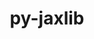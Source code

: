---
title: "py-jaxlib"
layout: cache
categories: [package, develop]
meta: {"compilers": ["gcc@=11.4.0", "gcc@=13.2.0", "gcc@=9.4.0"], "num_specs": 63, "num_specs_by_stack": {"e4s": 5, "e4s-neoverse_v1": 3, "e4s-power": 2, "ml-linux-aarch64-cpu": 12, "ml-linux-aarch64-cuda": 10, "ml-linux-x86_64-cpu": 12, "ml-linux-x86_64-cuda": 12, "root": 63}, "oss": ["ubuntu20.04", "ubuntu22.04", "ubuntu24.04"], "platforms": ["linux"], "stacks": ["e4s", "e4s-neoverse_v1", "e4s-power", "ml-linux-aarch64-cpu", "ml-linux-aarch64-cuda", "ml-linux-x86_64-cpu", "ml-linux-x86_64-cuda", "root"], "targets": ["aarch64", "neoverse_v1", "ppc64le", "x86_64_v3"], "versions": ["0.4.28", "0.4.3", "0.4.31"]}
spec_details: [{"compiler": "gcc@=13.2.0", "hash": "2orrzgbexau5kvz2duoodgsb7f4a6oua", "os": "ubuntu24.04", "platform": "linux", "size": "-", "stacks": ["root"], "target": "aarch64", "variants": ["build_system=python_pip", "~cuda", "patches=2c5386e", "~rocm"], "versions": ["0.4.28"]}, {"compiler": "gcc@=13.2.0", "hash": "2spwjcjeudwmgwgae4lgjjuajjriweyi", "os": "ubuntu24.04", "platform": "linux", "size": "-", "stacks": ["ml-linux-aarch64-cpu", "root"], "target": "aarch64", "variants": ["build_system=python_pip", "~cuda", "patches=2c5386e", "~rocm"], "versions": ["0.4.28"]}, {"compiler": "gcc@=13.2.0", "hash": "3t7xxbk5xvmc4ey5hu4ctpr4g5d7ya7o", "os": "ubuntu24.04", "platform": "linux", "size": "-", "stacks": ["root"], "target": "x86_64_v3", "variants": ["build_system=python_pip", "+cuda", "cuda_arch=80", "+nccl", "~rocm"], "versions": ["0.4.31"]}, {"compiler": "gcc@=13.2.0", "hash": "3xidz4gpgnfxnjbof62ngmiwgszptyit", "os": "ubuntu24.04", "platform": "linux", "size": "-", "stacks": ["ml-linux-x86_64-cpu", "root"], "target": "x86_64_v3", "variants": ["build_system=python_pip", "~cuda", "~rocm"], "versions": ["0.4.28"]}, {"compiler": "gcc@=11.4.0", "hash": "44scgoqszyz7q7tky2qolfos53w3m3kj", "os": "ubuntu22.04", "platform": "linux", "size": "-", "stacks": ["e4s", "root"], "target": "x86_64_v3", "variants": ["build_system=python_pip", "~cuda", "~rocm"], "versions": ["0.4.31"]}, {"compiler": "gcc@=13.2.0", "hash": "5hgjumf7ordbkdfm7ljrm2knjcqujxq4", "os": "ubuntu24.04", "platform": "linux", "size": "-", "stacks": ["ml-linux-x86_64-cpu", "root"], "target": "x86_64_v3", "variants": ["build_system=python_pip", "~cuda", "~rocm"], "versions": ["0.4.31"]}, {"compiler": "gcc@=13.2.0", "hash": "5kr66mljs6byhop6urvvpq3n3f7ptmqw", "os": "ubuntu24.04", "platform": "linux", "size": "-", "stacks": ["ml-linux-x86_64-cpu", "root"], "target": "x86_64_v3", "variants": ["build_system=python_pip", "~cuda", "~rocm"], "versions": ["0.4.28"]}, {"compiler": "gcc@=11.4.0", "hash": "5ngc5gyko6yphmvd5m74b24nezayowjw", "os": "ubuntu22.04", "platform": "linux", "size": "-", "stacks": ["root"], "target": "x86_64_v3", "variants": ["build_system=python_pip", "~cuda", "~rocm"], "versions": ["0.4.31"]}, {"compiler": "gcc@=13.2.0", "hash": "5tlj3igerxdo7rdndf5mseurhfmgxr5i", "os": "ubuntu24.04", "platform": "linux", "size": "-", "stacks": ["ml-linux-aarch64-cuda", "root"], "target": "aarch64", "variants": ["build_system=python_pip", "+cuda", "cuda_arch=80", "+nccl", "patches=2c5386e", "~rocm"], "versions": ["0.4.31"]}, {"compiler": "gcc@=11.4.0", "hash": "5y2x6o4bwrkooaez2gnkad3m5qncmgeb", "os": "ubuntu22.04", "platform": "linux", "size": "-", "stacks": ["e4s", "root"], "target": "x86_64_v3", "variants": ["build_system=python_pip", "~cuda", "~rocm"], "versions": ["0.4.31"]}, {"compiler": "gcc@=13.2.0", "hash": "64k23wrkpfb5npfpxpzr4w3ncsa4rgpk", "os": "ubuntu24.04", "platform": "linux", "size": "-", "stacks": ["ml-linux-x86_64-cuda", "root"], "target": "x86_64_v3", "variants": ["build_system=python_pip", "+cuda", "cuda_arch=80", "+nccl", "~rocm"], "versions": ["0.4.31"]}, {"compiler": "gcc@=13.2.0", "hash": "6fcyxs3lngzz2reytkc5u3s6hhe4l7xz", "os": "ubuntu24.04", "platform": "linux", "size": "-", "stacks": ["ml-linux-x86_64-cpu", "root"], "target": "x86_64_v3", "variants": ["build_system=python_pip", "~cuda", "~rocm"], "versions": ["0.4.28"]}, {"compiler": "gcc@=13.2.0", "hash": "ag4odzt6ydjf2s265wm6ax2bjzgachnq", "os": "ubuntu24.04", "platform": "linux", "size": "-", "stacks": ["ml-linux-aarch64-cpu", "root"], "target": "aarch64", "variants": ["build_system=python_pip", "~cuda", "patches=2c5386e", "~rocm"], "versions": ["0.4.28"]}, {"compiler": "gcc@=9.4.0", "hash": "b3wkxexwfpt4bypsyhsbnpqor7hgoekw", "os": "ubuntu20.04", "platform": "linux", "size": "-", "stacks": ["e4s-power", "root"], "target": "ppc64le", "variants": ["build_system=python_pip", "+cuda", "cuda_arch=70", "+nccl", "patches=4dfb9f3", "~rocm"], "versions": ["0.4.3"]}, {"compiler": "gcc@=13.2.0", "hash": "b7d2wqglbaya3xxnsqcmbxax2iflz2v2", "os": "ubuntu24.04", "platform": "linux", "size": "-", "stacks": ["ml-linux-aarch64-cuda", "root"], "target": "aarch64", "variants": ["build_system=python_pip", "+cuda", "cuda_arch=80", "+nccl", "patches=2c5386e", "~rocm"], "versions": ["0.4.28"]}, {"compiler": "gcc@=13.2.0", "hash": "beztz4bzyqbfhkcmhl6aafs6w5xwlshp", "os": "ubuntu24.04", "platform": "linux", "size": "-", "stacks": ["ml-linux-aarch64-cpu", "root"], "target": "aarch64", "variants": ["build_system=python_pip", "~cuda", "patches=2c5386e", "~rocm"], "versions": ["0.4.31"]}, {"compiler": "gcc@=13.2.0", "hash": "bvxhmglmhngm25urt6m7i3fp2oigrneb", "os": "ubuntu24.04", "platform": "linux", "size": "-", "stacks": ["ml-linux-x86_64-cuda", "root"], "target": "x86_64_v3", "variants": ["build_system=python_pip", "+cuda", "cuda_arch=80", "+nccl", "~rocm"], "versions": ["0.4.28"]}, {"compiler": "gcc@=13.2.0", "hash": "cx5jrxil2tohwzusqzzbjwgnhmqa47xi", "os": "ubuntu24.04", "platform": "linux", "size": "-", "stacks": ["ml-linux-aarch64-cuda", "root"], "target": "aarch64", "variants": ["build_system=python_pip", "+cuda", "cuda_arch=80", "+nccl", "patches=2c5386e", "~rocm"], "versions": ["0.4.31"]}, {"compiler": "gcc@=13.2.0", "hash": "dmvkx3byv2j2ruasnk5ykakvacc5vst3", "os": "ubuntu24.04", "platform": "linux", "size": "-", "stacks": ["ml-linux-x86_64-cuda", "root"], "target": "x86_64_v3", "variants": ["build_system=python_pip", "+cuda", "cuda_arch=80", "+nccl", "~rocm"], "versions": ["0.4.31"]}, {"compiler": "gcc@=11.4.0", "hash": "eje2vvldfoct4qgzmndqfxtpbsnoddtc", "os": "ubuntu22.04", "platform": "linux", "size": "-", "stacks": ["e4s", "root"], "target": "x86_64_v3", "variants": ["build_system=python_pip", "~cuda", "~rocm"], "versions": ["0.4.31"]}, {"compiler": "gcc@=13.2.0", "hash": "ewgqzjbsr4jrnk5zteccm2v7pka4oy7f", "os": "ubuntu24.04", "platform": "linux", "size": "-", "stacks": ["ml-linux-aarch64-cuda", "root"], "target": "aarch64", "variants": ["build_system=python_pip", "+cuda", "cuda_arch=80", "+nccl", "patches=2c5386e", "~rocm"], "versions": ["0.4.28"]}, {"compiler": "gcc@=13.2.0", "hash": "fijsdvwmt3akh4m3guwkjmi27qzqtyzn", "os": "ubuntu24.04", "platform": "linux", "size": "-", "stacks": ["ml-linux-x86_64-cuda", "root"], "target": "x86_64_v3", "variants": ["build_system=python_pip", "+cuda", "cuda_arch=80", "+nccl", "~rocm"], "versions": ["0.4.31"]}, {"compiler": "gcc@=11.4.0", "hash": "fv5ep4kpuacjq5g25bn42ejrj7dfqtea", "os": "ubuntu22.04", "platform": "linux", "size": "-", "stacks": ["e4s-neoverse_v1", "root"], "target": "neoverse_v1", "variants": ["build_system=python_pip", "~cuda", "patches=2c5386e", "~rocm"], "versions": ["0.4.31"]}, {"compiler": "gcc@=13.2.0", "hash": "gopxsdcchbz6bandkq3led5hj2mqhay7", "os": "ubuntu24.04", "platform": "linux", "size": "-", "stacks": ["ml-linux-x86_64-cuda", "root"], "target": "x86_64_v3", "variants": ["build_system=python_pip", "+cuda", "cuda_arch=80", "+nccl", "~rocm"], "versions": ["0.4.28"]}, {"compiler": "gcc@=11.4.0", "hash": "h3fncw4fhrvhusw6mf2cer3lxiv3mr6y", "os": "ubuntu22.04", "platform": "linux", "size": "-", "stacks": ["e4s", "root"], "target": "x86_64_v3", "variants": ["build_system=python_pip", "~cuda", "~rocm"], "versions": ["0.4.31"]}, {"compiler": "gcc@=13.2.0", "hash": "ibvx434vkg45pxdjktx3doy4dh3zqxlj", "os": "ubuntu24.04", "platform": "linux", "size": "-", "stacks": ["ml-linux-aarch64-cpu", "root"], "target": "aarch64", "variants": ["build_system=python_pip", "~cuda", "patches=2c5386e", "~rocm"], "versions": ["0.4.31"]}, {"compiler": "gcc@=13.2.0", "hash": "jlsrm3np5dy3az4anzjxwxjh3rev3a24", "os": "ubuntu24.04", "platform": "linux", "size": "-", "stacks": ["ml-linux-x86_64-cpu", "root"], "target": "x86_64_v3", "variants": ["build_system=python_pip", "~cuda", "~rocm"], "versions": ["0.4.31"]}, {"compiler": "gcc@=13.2.0", "hash": "lgek4uz67dlmwrdi7zofjurox4ltwewm", "os": "ubuntu24.04", "platform": "linux", "size": "-", "stacks": ["ml-linux-x86_64-cuda", "root"], "target": "x86_64_v3", "variants": ["build_system=python_pip", "+cuda", "cuda_arch=80", "+nccl", "~rocm"], "versions": ["0.4.31"]}, {"compiler": "gcc@=13.2.0", "hash": "m5oowlzgumy3afkkokmdoejcj7gcz2qe", "os": "ubuntu24.04", "platform": "linux", "size": "-", "stacks": ["ml-linux-x86_64-cuda", "root"], "target": "x86_64_v3", "variants": ["build_system=python_pip", "+cuda", "cuda_arch=80", "+nccl", "~rocm"], "versions": ["0.4.28"]}, {"compiler": "gcc@=9.4.0", "hash": "mm3jfiluusjzstmevbyrzot6gztkd2oj", "os": "ubuntu20.04", "platform": "linux", "size": "-", "stacks": ["e4s-power", "root"], "target": "ppc64le", "variants": ["build_system=python_pip", "+cuda", "cuda_arch=70", "+nccl", "patches=4dfb9f3", "~rocm"], "versions": ["0.4.3"]}, {"compiler": "gcc@=13.2.0", "hash": "ncmej2vuw3mdvinwaggzddnhr4bp3ham", "os": "ubuntu24.04", "platform": "linux", "size": "-", "stacks": ["ml-linux-x86_64-cuda", "root"], "target": "x86_64_v3", "variants": ["build_system=python_pip", "+cuda", "cuda_arch=80", "+nccl", "~rocm"], "versions": ["0.4.31"]}, {"compiler": "gcc@=13.2.0", "hash": "nou5ovrohdiquceoma5tf53i6sxgrlyu", "os": "ubuntu24.04", "platform": "linux", "size": "-", "stacks": ["ml-linux-aarch64-cpu", "root"], "target": "aarch64", "variants": ["build_system=python_pip", "~cuda", "patches=2c5386e", "~rocm"], "versions": ["0.4.28"]}, {"compiler": "gcc@=13.2.0", "hash": "od4yoi64bslqtlxtpjmwy2jn7qctpfky", "os": "ubuntu24.04", "platform": "linux", "size": "-", "stacks": ["ml-linux-x86_64-cpu", "root"], "target": "x86_64_v3", "variants": ["build_system=python_pip", "~cuda", "~rocm"], "versions": ["0.4.31"]}, {"compiler": "gcc@=13.2.0", "hash": "otejw6vwpkaavth6hu53ofcwnccvzmgh", "os": "ubuntu24.04", "platform": "linux", "size": "-", "stacks": ["ml-linux-aarch64-cpu", "root"], "target": "aarch64", "variants": ["build_system=python_pip", "~cuda", "patches=2c5386e", "~rocm"], "versions": ["0.4.31"]}, {"compiler": "gcc@=13.2.0", "hash": "prd3q6kphd7yedgjvqqsxc7prjaid7de", "os": "ubuntu24.04", "platform": "linux", "size": "-", "stacks": ["ml-linux-aarch64-cuda", "root"], "target": "aarch64", "variants": ["build_system=python_pip", "+cuda", "cuda_arch=80", "+nccl", "patches=2c5386e", "~rocm"], "versions": ["0.4.31"]}, {"compiler": "gcc@=13.2.0", "hash": "q2lswue4xustm7znx6qq7eyjpgrsznc2", "os": "ubuntu24.04", "platform": "linux", "size": "-", "stacks": ["ml-linux-x86_64-cpu", "root"], "target": "x86_64_v3", "variants": ["build_system=python_pip", "~cuda", "~rocm"], "versions": ["0.4.31"]}, {"compiler": "gcc@=13.2.0", "hash": "qcsmsmkeclyhzdjq3wypmuqpre572rn3", "os": "ubuntu24.04", "platform": "linux", "size": "-", "stacks": ["ml-linux-x86_64-cpu", "root"], "target": "x86_64_v3", "variants": ["build_system=python_pip", "~cuda", "~rocm"], "versions": ["0.4.28"]}, {"compiler": "gcc@=13.2.0", "hash": "r324cu3wip73dqx5qli55crmwdga245q", "os": "ubuntu24.04", "platform": "linux", "size": "-", "stacks": ["ml-linux-aarch64-cpu", "root"], "target": "aarch64", "variants": ["build_system=python_pip", "~cuda", "patches=2c5386e", "~rocm"], "versions": ["0.4.31"]}, {"compiler": "gcc@=13.2.0", "hash": "r3krvahnsafgihflirspwvqsabqh3vdv", "os": "ubuntu24.04", "platform": "linux", "size": "-", "stacks": ["ml-linux-x86_64-cuda", "root"], "target": "x86_64_v3", "variants": ["build_system=python_pip", "+cuda", "cuda_arch=80", "+nccl", "~rocm"], "versions": ["0.4.28"]}, {"compiler": "gcc@=13.2.0", "hash": "rpcyqqxyz4aeynx3yqhdfhihutk5e2c6", "os": "ubuntu24.04", "platform": "linux", "size": "-", "stacks": ["ml-linux-x86_64-cpu", "root"], "target": "x86_64_v3", "variants": ["build_system=python_pip", "~cuda", "~rocm"], "versions": ["0.4.28"]}, {"compiler": "gcc@=13.2.0", "hash": "rtbe732lhhp4o5c5ii6hl5pvn4ld4kxo", "os": "ubuntu24.04", "platform": "linux", "size": "-", "stacks": ["ml-linux-x86_64-cuda", "root"], "target": "x86_64_v3", "variants": ["build_system=python_pip", "+cuda", "cuda_arch=80", "+nccl", "~rocm"], "versions": ["0.4.28"]}, {"compiler": "gcc@=13.2.0", "hash": "rwezzr3gaqr5rjrqern4izz6gydb5kb2", "os": "ubuntu24.04", "platform": "linux", "size": "-", "stacks": ["ml-linux-aarch64-cuda", "root"], "target": "aarch64", "variants": ["build_system=python_pip", "+cuda", "cuda_arch=80", "+nccl", "patches=2c5386e", "~rocm"], "versions": ["0.4.28"]}, {"compiler": "gcc@=11.4.0", "hash": "sthjijlumkvitg7knhw3zfhuizt2vmy6", "os": "ubuntu22.04", "platform": "linux", "size": "-", "stacks": ["e4s-neoverse_v1", "root"], "target": "neoverse_v1", "variants": ["build_system=python_pip", "~cuda", "patches=2c5386e", "~rocm"], "versions": ["0.4.31"]}, {"compiler": "gcc@=13.2.0", "hash": "tlpzn5sxz637h5ngbzjhb4ao2xmdvpux", "os": "ubuntu24.04", "platform": "linux", "size": "-", "stacks": ["root"], "target": "x86_64_v3", "variants": ["build_system=python_pip", "~cuda", "~rocm"], "versions": ["0.4.31"]}, {"compiler": "gcc@=13.2.0", "hash": "u3q5nu2bny4qki46aik6jm4xmujbrrcv", "os": "ubuntu24.04", "platform": "linux", "size": "-", "stacks": ["ml-linux-aarch64-cpu", "root"], "target": "aarch64", "variants": ["build_system=python_pip", "~cuda", "patches=2c5386e", "~rocm"], "versions": ["0.4.31"]}, {"compiler": "gcc@=13.2.0", "hash": "u5dfvc3enjgcyede6ljrkorwsmquqcgt", "os": "ubuntu24.04", "platform": "linux", "size": "-", "stacks": ["root"], "target": "x86_64_v3", "variants": ["build_system=python_pip", "+cuda", "cuda_arch=80", "+nccl", "~rocm"], "versions": ["0.4.28"]}, {"compiler": "gcc@=13.2.0", "hash": "ujdszqv75zgcu4mspgqbh5amkdykm7j3", "os": "ubuntu24.04", "platform": "linux", "size": "-", "stacks": ["ml-linux-aarch64-cpu", "root"], "target": "aarch64", "variants": ["build_system=python_pip", "~cuda", "patches=2c5386e", "~rocm"], "versions": ["0.4.31"]}, {"compiler": "gcc@=13.2.0", "hash": "unuo5gokdbyqfbmpu3iohauy4gthhhge", "os": "ubuntu24.04", "platform": "linux", "size": "-", "stacks": ["ml-linux-aarch64-cuda", "root"], "target": "aarch64", "variants": ["build_system=python_pip", "+cuda", "cuda_arch=80", "+nccl", "patches=2c5386e", "~rocm"], "versions": ["0.4.31"]}, {"compiler": "gcc@=13.2.0", "hash": "v3w3dbcpao5h7ri2ajq4gbrta4utuyw2", "os": "ubuntu24.04", "platform": "linux", "size": "-", "stacks": ["ml-linux-x86_64-cpu", "root"], "target": "x86_64_v3", "variants": ["build_system=python_pip", "~cuda", "~rocm"], "versions": ["0.4.31"]}, {"compiler": "gcc@=13.2.0", "hash": "vhafdsxlef5rkzk52lwc3lu7vrn5xofb", "os": "ubuntu24.04", "platform": "linux", "size": "-", "stacks": ["ml-linux-x86_64-cuda", "root"], "target": "x86_64_v3", "variants": ["build_system=python_pip", "+cuda", "cuda_arch=80", "+nccl", "~rocm"], "versions": ["0.4.31"]}, {"compiler": "gcc@=13.2.0", "hash": "wnz5rciv3lsqbyknswmc2rm3solzzmw2", "os": "ubuntu24.04", "platform": "linux", "size": "-", "stacks": ["ml-linux-aarch64-cuda", "root"], "target": "aarch64", "variants": ["build_system=python_pip", "+cuda", "cuda_arch=80", "+nccl", "patches=2c5386e", "~rocm"], "versions": ["0.4.28"]}, {"compiler": "gcc@=13.2.0", "hash": "wq5orrc2xqwzgy5wxpi3me6ikb2swrap", "os": "ubuntu24.04", "platform": "linux", "size": "-", "stacks": ["root"], "target": "aarch64", "variants": ["build_system=python_pip", "~cuda", "patches=2c5386e", "~rocm"], "versions": ["0.4.31"]}, {"compiler": "gcc@=13.2.0", "hash": "wuyzk434vazwdcmnf7zvyvrhkgcwjxyi", "os": "ubuntu24.04", "platform": "linux", "size": "-", "stacks": ["ml-linux-aarch64-cpu", "root"], "target": "aarch64", "variants": ["build_system=python_pip", "~cuda", "patches=2c5386e", "~rocm"], "versions": ["0.4.28"]}, {"compiler": "gcc@=11.4.0", "hash": "x5yz6vgygnohdhl6dnlnxejdjcune2hg", "os": "ubuntu22.04", "platform": "linux", "size": "-", "stacks": ["e4s-neoverse_v1", "root"], "target": "neoverse_v1", "variants": ["build_system=python_pip", "~cuda", "patches=2c5386e", "~rocm"], "versions": ["0.4.31"]}, {"compiler": "gcc@=13.2.0", "hash": "xdg3x7oisel2jmwx6krpaej2h4oxl4d2", "os": "ubuntu24.04", "platform": "linux", "size": "-", "stacks": ["ml-linux-aarch64-cuda", "root"], "target": "aarch64", "variants": ["build_system=python_pip", "+cuda", "cuda_arch=80", "+nccl", "patches=2c5386e", "~rocm"], "versions": ["0.4.28"]}, {"compiler": "gcc@=11.4.0", "hash": "y27xhgqacrflv2hgsoreletstlls33ny", "os": "ubuntu22.04", "platform": "linux", "size": "-", "stacks": ["e4s", "root"], "target": "x86_64_v3", "variants": ["build_system=python_pip", "~cuda", "~rocm"], "versions": ["0.4.31"]}, {"compiler": "gcc@=13.2.0", "hash": "y4a2fi26pqj7krypxlzbl2uteh3x4b27", "os": "ubuntu24.04", "platform": "linux", "size": "-", "stacks": ["ml-linux-x86_64-cpu", "root"], "target": "x86_64_v3", "variants": ["build_system=python_pip", "~cuda", "~rocm"], "versions": ["0.4.28"]}, {"compiler": "gcc@=13.2.0", "hash": "y5lyefam7bgegqi47zjgvkvvhvewgqlx", "os": "ubuntu24.04", "platform": "linux", "size": "-", "stacks": ["ml-linux-aarch64-cpu", "root"], "target": "aarch64", "variants": ["build_system=python_pip", "~cuda", "patches=2c5386e", "~rocm"], "versions": ["0.4.28"]}, {"compiler": "gcc@=13.2.0", "hash": "y5xlsd3mwycujozfgodlac7rusgfrlqc", "os": "ubuntu24.04", "platform": "linux", "size": "-", "stacks": ["root"], "target": "x86_64_v3", "variants": ["build_system=python_pip", "~cuda", "~rocm"], "versions": ["0.4.28"]}, {"compiler": "gcc@=13.2.0", "hash": "yuux2saldvxi2n4lxr6pnesdlyu73vh4", "os": "ubuntu24.04", "platform": "linux", "size": "-", "stacks": ["ml-linux-aarch64-cuda", "root"], "target": "aarch64", "variants": ["build_system=python_pip", "+cuda", "cuda_arch=80", "+nccl", "patches=2c5386e", "~rocm"], "versions": ["0.4.31"]}, {"compiler": "gcc@=13.2.0", "hash": "zcknpp4a2gsqvxk5e4pdtknbq35me5vh", "os": "ubuntu24.04", "platform": "linux", "size": "-", "stacks": ["ml-linux-x86_64-cpu", "root"], "target": "x86_64_v3", "variants": ["build_system=python_pip", "~cuda", "~rocm"], "versions": ["0.4.31"]}, {"compiler": "gcc@=13.2.0", "hash": "zqzgfgy5ulcqys3p5tpk2yusny62ezyb", "os": "ubuntu24.04", "platform": "linux", "size": "-", "stacks": ["ml-linux-aarch64-cpu", "root"], "target": "aarch64", "variants": ["build_system=python_pip", "~cuda", "patches=2c5386e", "~rocm"], "versions": ["0.4.28"]}, {"compiler": "gcc@=13.2.0", "hash": "zws2th5jwfdv3cz2bg6sbhnzrxuzd6x7", "os": "ubuntu24.04", "platform": "linux", "size": "-", "stacks": ["ml-linux-x86_64-cuda", "root"], "target": "x86_64_v3", "variants": ["build_system=python_pip", "+cuda", "cuda_arch=80", "+nccl", "~rocm"], "versions": ["0.4.28"]}]
---